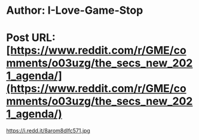 # Author: I-Love-Game-Stop
# Post URL: [https://www.reddit.com/r/GME/comments/o03uzg/the_secs_new_2021_agenda/](https://www.reddit.com/r/GME/comments/o03uzg/the_secs_new_2021_agenda/)


https://i.redd.it/8arom8dlfc571.jpg